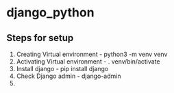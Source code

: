 # django_python

## Steps for setup

1. Creating Virtual environment - python3 -m venv venv
2. Activating Virtual environment - . venv/bin/activate
3. Install django - pip install django
4. Check Django admin - django-admin
5.
